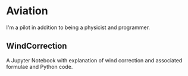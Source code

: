 # Aviation
I'm a pilot in addition to being a physicist and programmer.

## WindCorrection
A Jupyter Notebook with explanation of wind correction and associated formulae and Python code.

